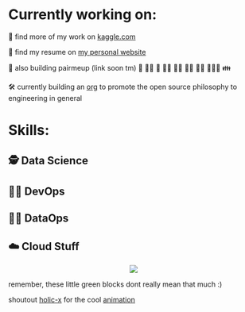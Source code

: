 # Currently working on:


:abacus: find more of my work on [kaggle.com](https://www.kaggle.com/hendrikjoosten)

:microscope: find my resume on [my personal website](https://www.hendrikjoosten.com)

:wrestling: 	also building pairmeup (link soon tm) :two_men_holding_hands: :dancing_women: :two_men_holding_hands: :dancing_men: :technologist: :man_technologist: :woman_technologist: :people_holding_hands: :family: 

:hammer_and_wrench: currently building an [org](https://www.open.engineering/) to promote the open source philosophy to engineering in general

# Skills:

## :detective: Data Science 

## :technologist: DevOps

## :mechanic: DataOps

## :cloud: Cloud Stuff





<div align="center">
	<img src="https://cdn.jsdelivr.net/gh/holic-x/holic-x/assets/github-contribution-grid-snake.svg" />
</div>

remember, these little green blocks dont really mean that much :) 

shoutout [holic-x](https://github.com/holic-x) for the cool [animation](https://github.com/holic-x/holic-x/blob/main/README.md)
